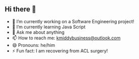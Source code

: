 ## Hi there 👋

- 🔭 I’m currently working on a Software Engineering project!
- 🌱 I’m currently learning Java Script
- 💬 Ask me about anything
- 📫 How to reach me: kmiddybusiness@outlook.com
- 😄 Pronouns: he/him
- ⚡ Fun fact: I am recovering from ACL surgery!
